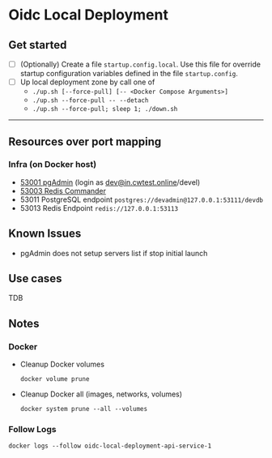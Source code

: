 # Oidc Local Deployment

## Get started

* [ ] (Optionally) Create a file `startup.config.local`. Use this file for override startup configuration variables defined in the file `startup.config`.
* [ ] Up local deployment zone by call one of
  * `./up.sh [--force-pull] [-- <Docker Compose Arguments>]`
  * `./up.sh --force-pull -- --detach`
  * `./up.sh --force-pull; sleep 1; ./down.sh`
---

## Resources over port mapping

### Infra (on Docker host)

* [53001 pgAdmin](http://127.0.0.1:51001) (login as dev@in.cwtest.online/devel)
* [53003 Redis Commander](http://127.0.0.1:53103)
* 53011 PostgreSQL endpoint `postgres://devadmin@127.0.0.1:53111/devdb`
* 53013 Redis Endpoint `redis://127.0.0.1:53113`

## Known Issues

* pgAdmin does not setup servers list if stop initial launch

## Use cases

TDB

## Notes

### Docker

* Cleanup Docker volumes
    ```shell
    docker volume prune
    ```
* Cleanup Docker all (images, networks, volumes)
    ```shell
    docker system prune --all --volumes
    ```

### Follow Logs

```shell
docker logs --follow oidc-local-deployment-api-service-1
```